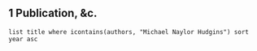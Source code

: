
## 1 Publication, &c.
```dataview
list title where icontains(authors, "Michael Naylor Hudgins") sort year asc
```